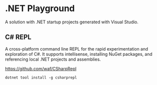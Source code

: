 # .NET Playground

A solution with .NET startup projects generated with Visual Studio.

## C# REPL

A cross-platform command line REPL for the rapid experimentation and exploration of C#. It supports intellisense, installing NuGet packages, and referencing local .NET projects and assemblies.

https://github.com/waf/CSharpRepl

```
dotnet tool install -g csharprepl
```
